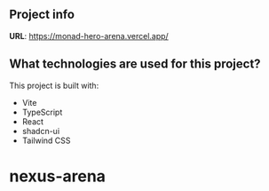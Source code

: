 
## Project info

**URL**: https://monad-hero-arena.vercel.app/

## What technologies are used for this project?

This project is built with:

- Vite
- TypeScript
- React
- shadcn-ui
- Tailwind CSS
# nexus-arena
